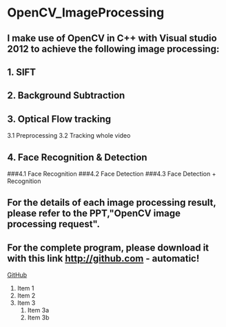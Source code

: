 # OpenCV_ImageProcessing
## I make use of OpenCV in C++ with Visual studio 2012 to achieve the following image processing:
## 1.  SIFT
## 2.  Background Subtraction
## 3.  Optical Flow tracking
   3.1 Preprocessing 
   3.2 Tracking whole video 
## 4. Face Recognition & Detection 
   ###4.1 Face Recognition 
   ###4.2 Face Detection 
   ###4.3 Face Detection + Recognition 
   
## For the details of each image processing result, please refer to the PPT,"OpenCV image processing request".
## For the complete program, please download it with this link http://github.com - automatic!
[GitHub](http://github.com)
1. Item 1
1. Item 2
1. Item 3
   1. Item 3a
   1. Item 3b
